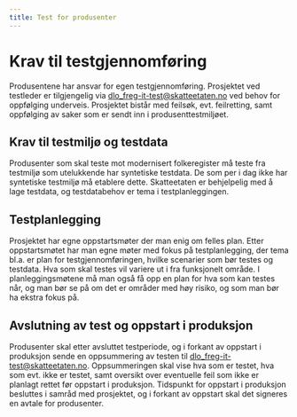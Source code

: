 ```yaml
---
title: Test for produsenter
---
```


# Krav til testgjennomføring
Produsentene har ansvar for egen testgjennomføring. Prosjektet ved testleder er tilgjengelig via dlo_freg-it-test@skatteetaten.no ved behov for oppfølging underveis. Prosjektet bistår med feilsøk, evt. feilretting, samt oppfølging av saker som er sendt inn i produsenttestmiljøet.
 
## Krav til testmiljø og testdata
Produsenter som skal teste mot modernisert folkeregister må teste fra testmiljø som utelukkende har syntetiske testdata. De som per i dag ikke har syntetiske testmiljø må etablere dette. Skatteetaten er behjelpelig med å lage testdata, og testdatabehov er tema i testplanleggingen.  
 
## Testplanlegging 
Prosjektet har egne oppstartsmøter der man enig om felles plan. Etter oppstartsmøtet har man egne møter med fokus på testplanlegging, der tema bl.a. er plan for testgjennomføringen, hvilke scenarier som bør testes og testdata. Hva som skal testes vil variere ut i fra funksjonelt område. I planleggingsmøtene må man også få opp en plan for hva som kan testes når, og man bør se på om det er områder med høy risiko, og som man bør ha ekstra fokus på.
  
## Avslutning av test og oppstart i produksjon
Produsenter skal etter avsluttet testperiode, og i forkant av oppstart i produksjon sende en oppsummering av testen til dlo_freg-it-test@skatteetaten.no. Oppsummeringen skal vise hva som er testet, hva som evt. ikke er testet, samt oversikt over eventuelle feil som ikke er planlagt rettet før oppstart i produksjon.
Tidspunkt for oppstart i produksjon besluttes i samråd med prosjektet, og i forkant av oppstart skal det signeres en avtale for produsenter.
